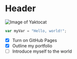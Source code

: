 # Header
![Image of Yaktocat](https://octodex.github.com/images/yaktocat.png)
```javascript
var myVar = "Hello, world!";
```
- [x] Turn on GitHub Pages
- [x] Outline my portfolio
- [ ] Introduce myself to the world
